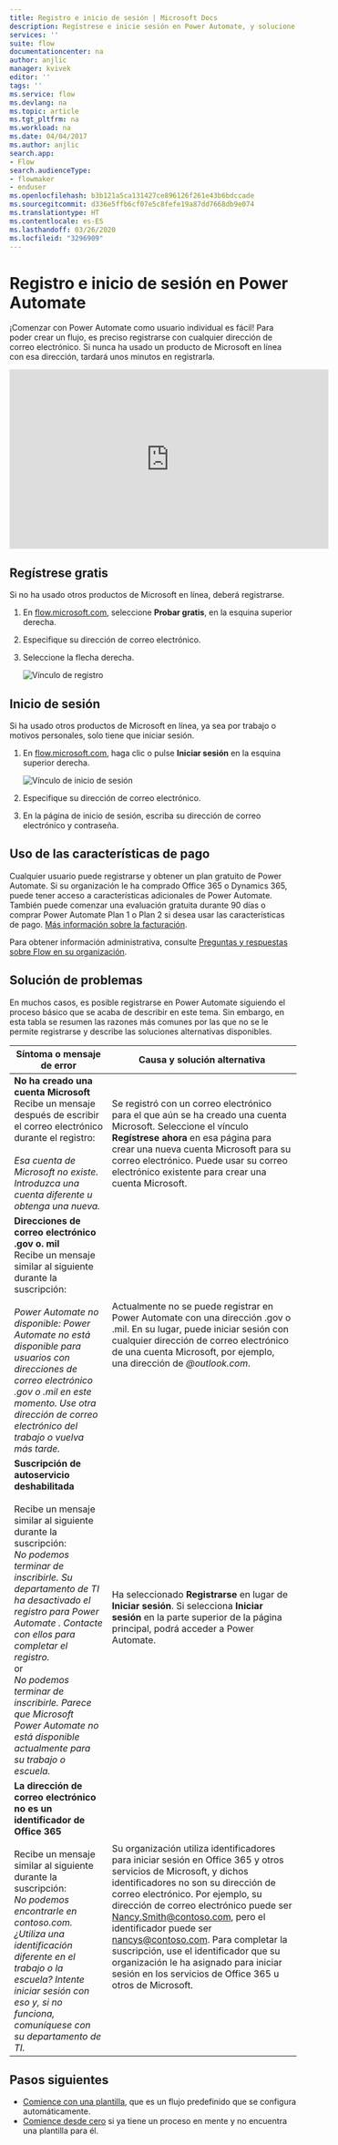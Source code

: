 ```yaml
---
title: Registro e inicio de sesión | Microsoft Docs
description: Regístrese e inicie sesión en Power Automate, y solucione los problemas que puedan surgir en este proceso.
services: ''
suite: flow
documentationcenter: na
author: anjlic
manager: kvivek
editor: ''
tags: ''
ms.service: flow
ms.devlang: na
ms.topic: article
ms.tgt_pltfrm: na
ms.workload: na
ms.date: 04/04/2017
ms.author: anjlic
search.app:
- Flow
search.audienceType:
- flowmaker
- enduser
ms.openlocfilehash: b3b121a5ca131427ce896126f261e43b6bdccade
ms.sourcegitcommit: d336e5ffb6cf07e5c8fefe19a87dd7668db9e074
ms.translationtype: HT
ms.contentlocale: es-ES
ms.lasthandoff: 03/26/2020
ms.locfileid: "3296909"
---
```

# <a name="sign-up-and-sign-in-for-power-automate"></a>Registro e inicio de sesión en Power Automate


¡Comenzar con Power Automate como usuario individual es fácil! Para poder crear un flujo, es preciso registrarse con cualquier dirección de correo electrónico. Si nunca ha usado un producto de Microsoft en línea con esa dirección, tardará unos minutos en registrarla.

<iframe width="560" height="315" src="https://www.youtube.com/embed/cRkmSZrctLc?list=PL8nfc9haGeb55I9wL9QnWyHp3ctU2_ThF" frameborder="0" allowfullscreen></iframe>

## <a name="sign-up-free"></a>Regístrese gratis
Si no ha usado otros productos de Microsoft en línea, deberá registrarse.

1. En [flow.microsoft.com](https://flow.microsoft.com), seleccione **Probar gratis**, en la esquina superior derecha.
2. Especifique su dirección de correo electrónico.
3. Seleccione la flecha derecha.

    ![Vínculo de registro](./media/sign-up-sign-in/signup.png)

## <a name="sign-in"></a>Inicio de sesión
Si ha usado otros productos de Microsoft en línea, ya sea por trabajo o motivos personales, solo tiene que iniciar sesión.

1. En [flow.microsoft.com](https://flow.microsoft.com), haga clic o pulse **Iniciar sesión** en la esquina superior derecha.

    ![Vínculo de inicio de sesión](./media/sign-up-sign-in/signin.png)
2. Especifique su dirección de correo electrónico.
3. En la página de inicio de sesión, escriba su dirección de correo electrónico y contraseña.

## <a name="using-paid-features"></a>Uso de las características de pago
Cualquier usuario puede registrarse y obtener un plan gratuito de Power Automate. Si su organización le ha comprado Office 365 o Dynamics 365, puede tener acceso a características adicionales de Power Automate. También puede comenzar una evaluación gratuita durante 90 días o comprar Power Automate Plan 1 o Plan 2 si desea usar las características de pago. [Más información sobre la facturación](billing-questions.md).

Para obtener información administrativa, consulte [Preguntas y respuestas sobre Flow en su organización](organization-q-and-a.md).

## <a name="troubleshooting"></a>Solución de problemas
En muchos casos, es posible registrarse en Power Automate siguiendo el proceso básico que se acaba de describir en este tema. Sin embargo, en esta tabla se resumen las razones más comunes por las que no se le permite registrarse y describe las soluciones alternativas disponibles.


|                                                                                                                                                                                       Síntoma o mensaje de error                                                                                                                                                                                        |                                                                                                                                                                              Causa y solución alternativa                                                                                                                                                                              |
|------------------------------------------------------------------------------------------------------------------------------------------------------------------------------------------------------------------------------------------------------------------------------------------------------------------------------------------------------------------------------------------------------|--------------------------------------------------------------------------------------------------------------------------------------------------------------------------------------------------------------------------------------------------------------------------------------------------------------------------------------------------------------------------------|
|                                                                                       **No ha creado una cuenta Microsoft** <br> Recibe un mensaje después de escribir el correo electrónico durante el registro:<br><br> *Esa cuenta de Microsoft no existe. Introduzca una cuenta diferente u obtenga una nueva.*                                                                                       |                                              Se registró con un correo electrónico para el que aún se ha creado una cuenta Microsoft. Seleccione el vínculo **Regístrese ahora** en esa página para crear una nueva cuenta Microsoft para su correo electrónico. Puede usar su correo electrónico existente para crear una cuenta Microsoft.                                               |
|                                                  **Direcciones de correo electrónico .gov o. mil**<br>Recibe un mensaje similar al siguiente durante la suscripción:<br><br>*Power Automate no disponible: Power Automate no está disponible para usuarios con direcciones de correo electrónico .gov o .mil en este momento. Use otra dirección de correo electrónico del trabajo o vuelva más tarde.*                                                  |                                                                                            Actualmente no se puede registrar en Power Automate con una dirección .gov o .mil. En su lugar, puede iniciar sesión con cualquier dirección de correo electrónico de una cuenta Microsoft, por ejemplo, una dirección de *\@outlook.com*.                                                                                             |
| **Suscripción de autoservicio deshabilitada**<br><br>Recibe un mensaje similar al siguiente durante la suscripción:<br>*No podemos terminar de inscribirle. Su departamento de TI ha desactivado el registro para Power Automate . Contacte con ellos para completar el registro.* <br>or<br> *No podemos terminar de inscribirle. Parece que Microsoft Power Automate no está disponible actualmente para su trabajo o escuela.* |                                                                                        Ha seleccionado **Registrarse** en lugar de **Iniciar sesión**. Si selecciona **Iniciar sesión** en la parte superior de la página principal, podrá acceder a Power Automate.                                                                                        |
|                                                   **La dirección de correo electrónico no es un identificador de Office 365**<br><br>Recibe un mensaje similar al siguiente durante la suscripción:<br>*No podemos encontrarle en contoso.com. ¿Utiliza una identificación diferente en el trabajo o la escuela? Intente iniciar sesión con eso y, si no funciona, comuníquese con su departamento de TI.*                                                    | Su organización utiliza identificadores para iniciar sesión en Office 365 y otros servicios de Microsoft, y dichos identificadores no son su dirección de correo electrónico. Por ejemplo, su dirección de correo electrónico puede ser Nancy.Smith@contoso.com, pero el identificador puede ser nancys@contoso.com. Para completar la suscripción, use el identificador que su organización le ha asignado para iniciar sesión en los servicios de Office 365 u otros de Microsoft. |

## <a name="next-steps"></a>Pasos siguientes
* [Comience con una plantilla](get-started-logic-template.md), que es un flujo predefinido que se configura automáticamente.
* [Comience desde cero](get-started-logic-flow.md) si ya tiene un proceso en mente y no encuentra una plantilla para él.

